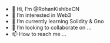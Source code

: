 - 👋 Hi, I’m @RohanKishibeCN
- 👀 I’m interested in Web3
- 🌱 I’m currently learning Solidity & Gno
- 💞️ I’m looking to collaborate on ...
- 📫 How to reach me ...

<!---
RohanKishibeCN/RohanKishibeCN is a ✨ special ✨ repository because its `README.md` (this file) appears on your GitHub profile.
You can click the Preview link to take a look at your changes.
--->
